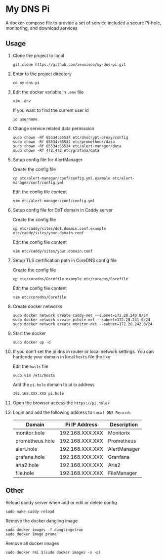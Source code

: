 # My DNS Pi

A docker-compose file to provide a set of service included a secure Pi-hole, monitoring, and download services

## Usage

1. Clone the project to local

    ```
    git clone https://github.com/zeuxisoo/my-dns-pi.git
    ```

2. Enter to the project directory

    ```
    cd my-dns-pi
    ```

3. Edit the docker variable in `.env` file

    ```
    vim .env
    ```

    If you want to find the current user id

    ```
    id username
    ```

4. Change service related data permission

    ```
    sudo chown -Rf 65534:65534 etc/dnscrypt-proxy/config
    sudo chown -Rf 65534:65534 etc/prometheus/data
    sudo chown -Rf 65534:65534 etc/alert-manager/data
    sudo chown -Rf 472:472 etc/grafana/data
    ```

6. Setup config file for AlertManager

    Create the config file

    ```
    cp etc/alert-manager/conf/config.yml.example etc/alert-manager/conf/config.yml
    ```

    Edit the config file content

    ```
    vim etc/alert-manager/conf/config.yml     
    ```

6. Setup config file for DoT domain in Caddy server

    Create the config file

    ```
    cp etc/caddy/sites/dot.domain.conf.example etc/caddy/sites/your.domain.conf
    ```

    Edit the config file content

    ```
    vim etc/caddy/sites/your.domain.conf
    ```

7. Setup TLS certification path in CoreDNS config file

    Create the config file

    ```
    cp etc/coredns/Corefile.example etc/coredns/Corefile
    ```

    Edit the config file content
    
    ```
    vim etc/coredns/Corefile
    ```

8. Create docker networks

    ```
    sudo docker network create caddy-net --subnet=172.28.240.0/24
    sudo docker network create pihole-net --subnet=172.28.241.0/24
    sudo docker network create monitor-net --subnet=172.28.242.0/24
    ```

9. Start the docker
    
    ```
    sudo docker up -d
    ```

10. If you don't set the pi dns in router or local network settings. You can hardcode your domain in local `hosts` file the like

    Edit the `hosts` file

    ```
    sudo vim /etc/hosts
    ```

    Add the `pi.hole` domain to pi ip address
    
    ```
    192.168.XXX.XXX pi.hole
    ```

12. Open the browser access the `https://pi.hole/`

13. Login and add the following address to `Local DNS Records`

    | Domain          | Pi IP Address   | Description  |
    |-----------------|-----------------| ------------ |
    | monitor.hole    | 192.168.XXX.XXX | Monitorix    |
    | prometheus.hole | 192.168.XXX.XXX | Prometheus   |
    | alert.hole      | 192.168.XXX.XXX | AlertManager |
    | grafana.hole    | 192.168.XXX.XXX | Granfana     |
    | aria2.hole      | 192.168.XXX.XXX | Aria2        |
    | file.hole       | 192.168.XXX.XXX | FileManager  |

## Other

Reload caddy server when add or edit or delete config

    sudo make caddy-reload

Remove the docker dangling image

    sudo docker images -f dangling=true
    sudo docker image prune

Remove all docker images

    sudo docker rmi $(sudo docker images -a -q)
